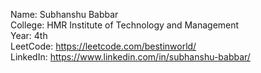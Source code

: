 Name: Subhanshu Babbar<br>
College: HMR Institute of Technology and Management<br>
Year: 4th<br>
LeetCode: https://leetcode.com/bestinworld/<br>
LinkedIn: https://www.linkedin.com/in/subhanshu-babbar/